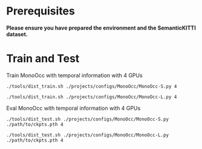 # Prerequisites

**Please ensure you have prepared the environment and the SemanticKITTI dataset.**

# Train and Test

Train MonoOcc with temporal information with 4 GPUs 
```
./tools/dist_train.sh ./projects/configs/MonoOcc/MonoOcc-S.py 4
```
```
./tools/dist_train.sh ./projects/configs/MonoOcc/MonoOcc-L.py 4
```

Eval MonoOcc with temporal information with 4 GPUs
```
./tools/dist_test.sh ./projects/configs/MonoOcc/MonoOcc-S.py ./path/to/ckpts.pth 4
```

```
./tools/dist_test.sh ./projects/configs/MonoOcc/MonoOcc-L.py ./path/to/ckpts.pth 4
```